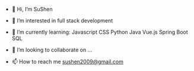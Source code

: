 - 👋 Hi, I’m SuShen
- 👀 I’m interested in full stack development
- 🌱 I’m currently learning:
        Javascript
        CSS
        Python
        Java
        Vue.js
        Spring Boot
        SQL

- 💞️ I’m looking to collaborate on ...
- 📫 How to reach me sushen2009@gmail.com

<!---
SuShen/SuShen is a ✨ special ✨ repository because its `README.md` (this file) appears on your GitHub profile.
You can click the Preview link to take a look at your changes.
--->
